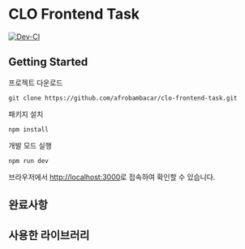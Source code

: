 # CLO Frontend Task 

[![Dev-CI](https://github.com/afrobambacar/clo-frontend-task/actions/workflows/dev.yml/badge.svg)](https://github.com/afrobambacar/clo-frontend-task/actions/workflows/dev.yml)

## Getting Started
프로젝트 다운로드
```
git clone https://github.com/afrobambacar/clo-frontend-task.git
```

패키지 설치
```
npm install
```

개발 모드 실행
```
npm run dev
```
브라우저에서 [http://localhost:3000](http://localhost:3000)로 접속하여 확인할 수 있습니다.

## 완료사항

## 사용한 라이브러리

